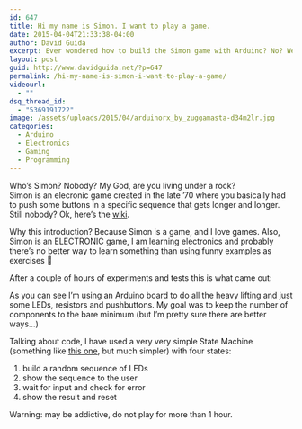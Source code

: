 ```yaml
---
id: 647
title: Hi my name is Simon. I want to play a game.
date: 2015-04-04T21:33:38-04:00
author: David Guida
excerpt: Ever wondered how to build the Simon game with Arduino? No? Well, I did.
layout: post
guid: http://www.davidguida.net/?p=647
permalink: /hi-my-name-is-simon-i-want-to-play-a-game/
videourl:
  - ""
dsq_thread_id:
  - "5369191722"
image: /assets/uploads/2015/04/arduinorx_by_zuggamasta-d34m2lr.jpg
categories:
  - Arduino
  - Electronics
  - Gaming
  - Programming
---
```

Who&#8217;s Simon? Nobody? My God, are you living under a rock?  
Simon is an elecronic game created in the late &#8217;70 where you basically had to push some buttons in a specific sequence that gets longer and longer. Still nobody? Ok, here&#8217;s the <a href="http://en.wikipedia.org/wiki/Simon_%28game%29" title="Simon" target="_blank">wiki</a>.

Why this introduction? Because Simon is a game, and I love games. Also, Simon is an ELECTRONIC game, I am learning electronics and probably there&#8217;s no better way to learn something than using funny examples as exercises 🙂 

After a couple of hours of experiments and tests this is what came out:  


As you can see I&#8217;m using an Arduino board to do all the heavy lifting and just some LEDs, resistors and pushbuttons. My goal was to keep the number of components to the bare minimum (but I&#8217;m pretty sure there are better ways&#8230;)

Talking about code, I have used a very very simple State Machine (something like <a href="http://www.davidguida.net/unity-using-an-fsm-to-control-your-gameobjects/" title="Unity: Using an FSM to control your GameObjects" target="_blank">this one</a>, but much simpler) with four states:  
1) build a random sequence of LEDs  
2) show the sequence to the user  
3) wait for input and check for error  
4) show the result and reset

Warning: may be addictive, do not play for more than 1 hour.

<div class="post-details-footer-widgets">
</div>